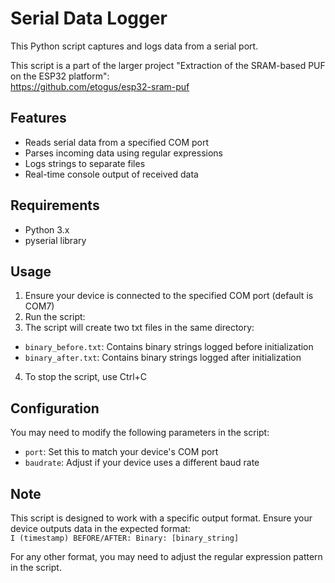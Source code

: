# Serial Data Logger

This Python script captures and logs data from a serial port.<br>

This script is a part of the larger project "Extraction of the SRAM-based PUF on the ESP32 platform":<br>
https://github.com/etogus/esp32-sram-puf

## Features

- Reads serial data from a specified COM port
- Parses incoming data using regular expressions
- Logs strings to separate files
- Real-time console output of received data

## Requirements

- Python 3.x
- pyserial library

## Usage

1. Ensure your device is connected to the specified COM port (default is COM7)
2. Run the script:
3. The script will create two txt files in the same directory:
- `binary_before.txt`: Contains binary strings logged before initialization
- `binary_after.txt`: Contains binary strings logged after initialization

4. To stop the script, use Ctrl+C

## Configuration

You may need to modify the following parameters in the script:

- `port`: Set this to match your device's COM port
- `baudrate`: Adjust if your device uses a different baud rate

## Note

This script is designed to work with a specific output format. Ensure your device outputs data in the expected format:<br>
`I (timestamp) BEFORE/AFTER: Binary: [binary_string]`

For any other format, you may need to adjust the regular expression pattern in the script.
